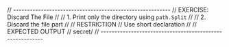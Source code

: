 // ---------------------------------------------------------
// EXERCISE: Discard The File
//
//  1. Print only the directory using `path.Split`
//
//  2. Discard the file part
//
// RESTRICTION
//  Use short declaration
//
// EXPECTED OUTPUT
//  secret/
// ---------------------------------------------------------